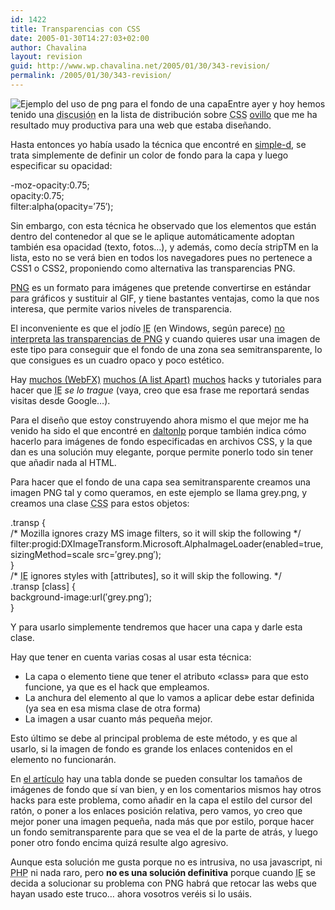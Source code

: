```yaml
---
id: 1422
title: Transparencias con CSS
date: 2005-01-30T14:27:03+02:00
author: Chavalina
layout: revision
guid: http://www.wp.chavalina.net/2005/01/30/343-revision/
permalink: /2005/01/30/343-revision/
---
```

<img class="imgizqda" src="http://www.chavalina.net/imagenes/fotos/fondopng.jpg" alt="Ejemplo del uso de png para el fondo de una capa" />Entre ayer y hoy hemos tenido una <acronym title="por llamarlo de alguna manera">discusi&oacute;n</acronym> en la lista de distribuci&oacute;n sobre <acronym title="Cascade Style Sheets">CSS</acronym> <a href="http://ovillo.org/" target="_blank">ovillo</a> que me ha resultado muy productiva para una web que estaba dise&ntilde;ando.

Hasta entonces yo hab&iacute;a usado la t&eacute;cnica que encontr&eacute; en <a href="http://www.simple-d.net/200411/transparencies/" target="_blank">simple-d</a>, se trata simplemente de definir un color de fondo para la capa y luego especificar su opacidad:

<div class="codigo">
  -moz-opacity:0.75;<br /> opacity:0.75;<br /> filter:alpha(opacity=&prime;75&prime;);
</div>

Sin embargo, con esta t&eacute;cnica he observado que los elementos que est&aacute;n dentro del contenedor al que se le aplique autom&aacute;ticamente adoptan tambi&eacute;n esa opacidad (texto, fotos&#8230;), y adem&aacute;s, como dec&iacute;a stripTM en la lista, esto no se ver&aacute; bien en todos los navegadores pues no pertenece a CSS1 o CSS2, proponiendo como alternativa las transparencias PNG.

<a href="http://es.wikipedia.org/wiki/PNG" target="_blank">PNG</a> es un formato para im&aacute;genes que pretende convertirse en est&aacute;ndar para gr&aacute;ficos y sustituir al GIF, y tiene bastantes ventajas, como la que nos interesa, que permite varios niveles de transparencia.

El inconveniente es que el jod&iacute;o <acronym title="Internet Explorer">IE</acronym> (en Windows, seg&uacute;n parece) <a href="http://msdn.microsoft.com/library/default.asp?url=/workshop/author/filter/reference/filters/AlphaImageLoader.asp" target="_blank">no interpreta las transparencias de PNG</a> y cuando quieres usar una imagen de este tipo para conseguir que el fondo de una zona sea semitransparente, lo que consigues es un cuadro opaco y poco est&eacute;tico.

Hay <a href="http://webfx.eae.net/dhtml/pngbehavior/pngbehavior.html" target="_blank">muchos (WebFX)</a> <a href="http://www.alistapart.com/articles/pngopacity/" target="_blank">muchos (A list Apart)</a> <a href="http://redvip.homelinux.net/varios/explorer-png.html" target="_blank">muchos</a> hacks y tutoriales para hacer que <acronym title="Internet Explorer">IE</acronym> _se lo trague_ (vaya, creo que esa frase me reportar&aacute; sendas visitas desde Google&#8230;).

Para el dise&ntilde;o que estoy construyendo ahora mismo el que mejor me ha venido ha sido el que encontr&eacute; en <a href="http://www.daltonlp.com/daltonlp.cgi?item_type=1&#038;item_id=217" target="_blank">daltonlp</a> porque tambi&eacute;n indica c&oacute;mo hacerlo para im&aacute;genes de fondo especificadas en archivos CSS, y la que dan es una soluci&oacute;n muy elegante, porque permite ponerlo todo sin tener que a&ntilde;adir nada al HTML.

Para hacer que el fondo de una capa sea semitransparente creamos una imagen PNG tal y como queramos, en este ejemplo se llama grey.png, y creamos una clase <acronym title="Cascade Style Sheets">CSS</acronym> para estos objetos:

<div class="codigo">
  .transp {<br /> /* Mozilla ignores crazy MS image filters, so it will skip the following */<br /> filter:progid:DXImageTransform.Microsoft.AlphaImageLoader(enabled=true, sizingMethod=scale src=&prime;grey.png&prime;);<br /> }<br /> /* <acronym title="Internet Explorer">IE</acronym> ignores styles with [attributes], so it will skip the following. */<br /> .transp [class] {<br /> background-image:url(&prime;grey.png&prime;);<br /> }
</div>

Y para usarlo simplemente tendremos que hacer una capa y darle esta clase.

Hay que tener en cuenta varias cosas al usar esta t&eacute;cnica:

  * La capa o elemento tiene que tener el atributo «class» para que esto funcione, ya que es el hack que empleamos.
  * La anchura del elemento al que lo vamos a aplicar debe estar definida (ya sea en esa misma clase de otra forma)
  * La imagen a usar cuanto m&aacute;s peque&ntilde;a mejor.

Esto &uacute;ltimo se debe al principal problema de este m&eacute;todo, y es que al usarlo, si la imagen de fondo es grande los enlaces contenidos en el elemento no funcionar&aacute;n.

En <a href="http://www.daltonlp.com/daltonlp.cgi?item_type=1&#038;item_id=217" target="_blank">el art&iacute;culo</a> hay una tabla donde se pueden consultar los tama&ntilde;os de im&aacute;genes de fondo que s&iacute; van bien, y en los comentarios mismos hay otros hacks para este problema, como a&ntilde;adir en la capa el estilo del cursor del rat&oacute;n, o poner a los enlaces posici&oacute;n relativa, pero vamos, yo creo que mejor poner una imagen peque&ntilde;a, nada m&aacute;s que por estilo, porque hacer un fondo semitransparente para que se vea el de la parte de atr&aacute;s, y luego poner otro fondo encima quiz&aacute; resulte algo agresivo.

Aunque esta soluci&oacute;n me gusta porque no es intrusiva, no usa javascript, ni <acronym title="Hypertext PreProcessor">PHP</acronym> ni nada raro, pero **no es una soluci&oacute;n definitiva** porque cuando <acronym title="Internet Explorer">IE</acronym> se decida a solucionar su problema con PNG habr&aacute; que retocar las webs que hayan usado este truco&#8230; ahora vosotros ver&eacute;is si lo us&aacute;is.
